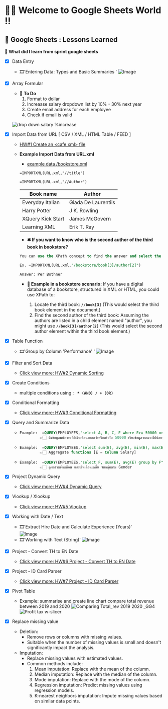 # 🌼🌻 Welcome to Google Sheets World !!
##  📁  Google Sheets : Lessons Learned
**🍔 What did I learn from sprint google sheets**

- [x] Data Entry
    - 🎞'Entering Data: Types and Basic Summaries '
      ![Image](https://github.com/user-attachments/assets/4a29efa1-4cc8-426a-aa61-25c275093f6e)
- [x] Array Formular
    - 🍱 **To Do**	
      1. Format to dollar	
      2. Increaase salary dropdown list by 10% - 30% next year	
      3. Create email address for each employee	
      4. Check if email is valid	
	 
     ![drop down salary %increase ](https://github.com/user-attachments/assets/1a71c704-c8ab-4781-916b-4d383250984a)

- [x] Import Data from URL [ CSV / XML / HTML Table / FEED ]
    - [HW#1 Create an <cafe.xml> file](https://github.com/BowlaSunsun/Data-science-bootcamp-batch10/blob/main/Spreadsheets/Homework_ggsheets_dsb10/HW%231_cafe.xml)
  
  - **Example Import Data from URL.xml**
    - [example data /bookstore.xml](https://raw.githubusercontent.com/toyeiei/jetbrains-python/master/bookshop.xml)
     ```
     =IMPORTXML(URL.xml,"//title")
     ```
     ```
    =IMPORTXML(URL.xml,"//Author")
     ```
    | Book name  | Author |
    | ----------- | ----------- |
    | Everyday Italian | Giada De Laurentiis|
    | Harry Potter| J K. Rowling |
    | XQuery Kick Start | James McGovern |
    | Learning XML | Erik T. Ray |

    - **🛎 If you want to know who is the second author of the third book in bookstore?**
     ```sql
    You can use the XPath concept to find the answer and select the index you want to know.

    Ex. =IMPORTXML(URL.xml,"/bookstore/book[3]/author[2]")

    Answer: Per Bothner

    ```
    - **🍟 Example in a bookstore scenario:** If you have a digital database of a bookstore, structured in XML or HTML, you could use XPath to:

      1. Locate the third book:  **```//book[3]```**  (This would select the third book element in the document.)
      2. Find the second author of the third book: Assuming the authors are listed in a child element named "author", you might use **```//book[3]/author[2]```** (This would select the second author element within the third book element.)
- [x] Table Function
  - 🎞'Group by Column 'Performance' '
  ![Image](https://github.com/user-attachments/assets/bcb0cd88-a43c-4858-ac0c-998cb2b5ea16)
- [x] Filter and Sort Data
  -  [Click view more: HW#2 Dynamic Sorting](https://github.com/BowlaSunsun/Data-science-bootcamp-batch10/blob/main/Spreadsheets/Homework_ggsheets_dsb10/HW%232_Dynamic%20Sorting.md)
- [x] Create Conditions
  - multiple conditions using : **``` * (AND) / + (OR)```** 
- [x] Conditional Formatting
  - [Click view more: HW#3 Conditional Formatting](https://github.com/BowlaSunsun/Data-science-bootcamp-batch10/blob/main/Spreadsheets/Homework_ggsheets_dsb10/HW%233_Conditional%20Formatting.md) 
- [x] Query and Summarize Data
  - ```sql
    Example:  =QUERY(EMPLOYEES,"select A, B, C, E where E>= 50000 order by E desc limit 5") :
             👉🏻 ดึงข้อมูลพนักงานที่มีเงินเดือนมากกว่าหรือเท่ากับ 50000 เรียงข้อมูลจากมากไปน้อย เลือกดึงมาแค่ 5 แถวบนสุด
    ```
  - ```sql
    Example:  =QUERY(EMPLOYEES,"select sum(E), avg(E), min(E), max(E), count(E)") :
             👉🏻 Aggregate functions [E = Column Salary]
    ```
  - ```sql
    Example:  =QUERY(EMPLOYEES,"select F, sum(E), avg(E) group by F") :
             👉🏻 ดูผลรวมเงินเดือน และเงินเดือนเฉลี่ย จับกลุ่มตาม Gender
    ```
- [x] Project Dynamic Query
  - [Click view more: HW#4 Dynamic Query](https://github.com/BowlaSunsun/Data-science-bootcamp-batch10/blob/main/Spreadsheets/Homework_ggsheets_dsb10/HW%234_Dynamic%20Query.md)
- [x] Vlookup / Xlookup
  - [Click view more: HW#5 Vlookup](https://github.com/BowlaSunsun/Data-science-bootcamp-batch10/blob/main/Spreadsheets/Homework_ggsheets_dsb10/HW%235_Vlookup.md)
- [x] Working with Date / Text
   - 🎞'Extract Hire Date and Calculate Experience (Years)'   
   ![Image](https://github.com/user-attachments/assets/40715b59-6b66-4d3c-9ab7-1b10e42fd536)
   - 🎞'Working with Text (String)'
   ![Image](https://github.com/user-attachments/assets/fce25cb6-e76e-4c1c-ad48-5abd9a30673e)
- [x] Project - Convert TH to EN Date
  - [Click view more: HW#6 Project - Convert TH to EN Date](https://github.com/BowlaSunsun/Data-science-bootcamp-batch10/blob/main/Spreadsheets/Homework_ggsheets_dsb10/HW%236_Convert%20TH%20to%20EN%20Date.md)
- [x] Project - ID Card Parser
  - [Click view more: HW#7 Project - ID Card Parser](https://github.com/BowlaSunsun/Data-science-bootcamp-batch10/blob/main/Spreadsheets/Homework_ggsheets_dsb10/HW%237_ID%20Card%20Parser.md)
- [x] Pivot Table
  - Example: summarise and create line chart compare total revenue between 2019 and 2020
  ![Comparing Total_rev 2019   2020 _GG4](https://github.com/user-attachments/assets/8a69819f-a525-419e-8547-7cc82a43941f)
  ![Profit   tax w-slicer](https://github.com/user-attachments/assets/d2b2182d-48b4-473a-b1c9-fccad45d8258)

- [x] Replace missing value
  - Deletion:
    - Remove rows or columns with missing values.
    - Suitable when the number of missing values is small and doesn't significantly impact the analysis.
  - Imputation:
    - Replace missing values with estimated values.
    - Common methods include:
      1. Mean imputation: Replace with the mean of the column.
      2. Median imputation: Replace with the median of the column.
      3. Mode imputation: Replace with the mode of the column.
      4. Regression imputation: Predict missing values using regression models.
      5. K-nearest neighbors imputation: Impute missing values based on similar data points.   



